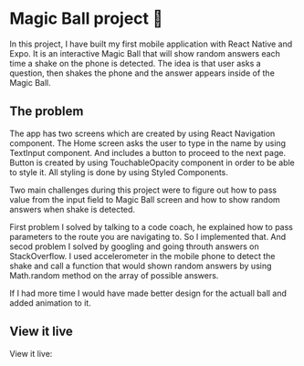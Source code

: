 # Magic Ball project 📱

In this project, I have built my first mobile application with React Native and Expo. It is an interactive Magic Ball that will show random answers each time a shake on the phone is detected. The idea is that user asks a question, then shakes the phone and the answer appears inside of the Magic Ball.


## The problem

The app has two screens which are created by using React Navigation component. The Home screen asks the user to type in the name by using TextInput component. And includes a button to proceed to the next page. Button is created by using TouchableOpacity component in order to be able to style it. All styling is done by using Styled Components. 

Two main challenges during this project were to figure out how to pass value from the input field to Magic Ball screen and how to show random answers when shake is detected.

First problem I solved by talking to a code coach, he explained how to pass parameters to the route you are navigating to. So I implemented that. And secod problem I solved by googling and going throuth answers on StackOverflow. I used accelerometer in the mobile phone to detect the shake and call a function that would shown random answers by using Math.random method on the array of possible answers.

If I had more time I would have made better design for the actuall ball and added animation to it.

## View it live

View it live: 
